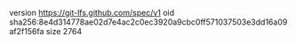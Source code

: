 version https://git-lfs.github.com/spec/v1
oid sha256:8e4d314778ae02d7e4ac2c0ec3920a9cbc0ff571037503e3dd16a09af2f156fa
size 2764

